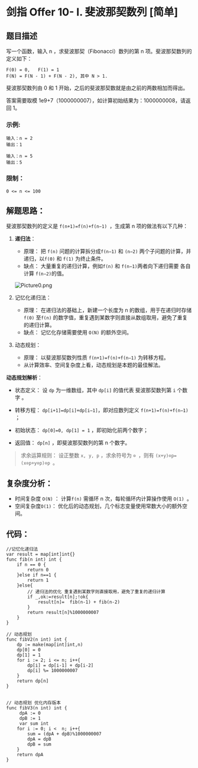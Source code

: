 # 剑指 Offer 10- I. 斐波那契数列 [简单]

## 题目描述

写一个函数，输入 n ，求斐波那契（Fibonacci）数列的第 n 项。斐波那契数列的定义如下：

```
F(0) = 0,   F(1) = 1
F(N) = F(N - 1) + F(N - 2), 其中 N > 1.
```


斐波那契数列由 0 和 1 开始，之后的斐波那契数就是由之前的两数相加而得出。

答案需要取模 1e9+7（1000000007），如计算初始结果为：1000000008，请返回 1。



 

### 示例:

```
输入：n = 2
输出：1

输入：n = 5
输出：5
```

### 限制：

```
0 <= n <= 100
```

## 解题思路：

斐波那契数列的定义是 `f(n+1)=f(n)+f(n−1) `，生成第 n 项的做法有以下几种：

1. **递归法**：

   - 原理： 把 `f(n)` 问题的计算拆分成`f(n−1)` 和 `(n−2)` 两个子问题的计算，并递归，以`f(0)` 和 `f(1)` 为终止条件。
   - 缺点： 大量重复的递归计算，例如`f(n)` 和 `f(n−1)`两者向下递归需要 各自计算 `f(n−2)`的值。

   ![Picture0.png](D:\www\better_study_for_golang\每日一题\images\25e913ab8d7a22bb017669e4a097cf51d10861f365002f2d8556ee7a64464cd8-Picture0.png)

2. 记忆化递归法：

   - 原理： 在递归法的基础上，新建一个长度为 n 的数组，用于在递归时存储`f(0)` 至`f(n)` 的数字值，重复遇到某数字则直接从数组取用，避免了重复的递归计算。
   - 缺点： 记忆化存储需要使用 `O(N)` 的额外空间。

3. 动态规划：

   - 原理： 以斐波那契数列性质 `f(n+1)=f(n)+f(n−1)` 为转移方程。
   - 从计算效率、空间复杂度上看，动态规划是本题的最佳解法。

**动态规划解析**：

- 状态定义： 设 `dp` 为一维数组，其中 `dp[i]` 的值代表 斐波那契数列第 `i` 个数字 。

- 转移方程： `dp[i+1]=dp[i]+dp[i−1]`，即对应数列定义 `f(n+1)=f(n)+f(n−1)` ；

- 初始状态： `dp[0]=0, dp[1] = 1` ，即初始化前两个数字；

- 返回值： `dp[n]` ，即斐波那契数列的第 n 个数字。

  

> 求余运算规则： 设正整数 `x, y, p` ，求余符号为 `⊙ `，则有 `(x+y)⊙p=(x⊙p+y⊙p)⊙p `。
>




## 复杂度分析：

- 时间复杂度 `O(N)` ： 计算`f(n)` 需循环 n 次，每轮循环内计算操作使用 `O(1) `。
- 空间复杂度`O(1)`： 优化后的动态规划，几个标志变量使用常数大小的额外空间。



## 代码：

```
//记忆化递归法
var result = map[int]int{}
func fib(n int) int {
	if n == 0 {
		return 0
	}else if n==1 {
		return 1
	}else{
		// 递归法的优化 重复遇到某数字则直接取用，避免了重复的递归计算
		if _,ok:=result[n];!ok{
			result[n]=  fib(n-1) + fib(n-2)
		}
		return result[n]%1000000007
	}
}

// 动态规划
func fibV2(n int) int {
	dp := make(map[int]int,n)
	dp[0] = 0
	dp[1] = 1
	for i := 2; i <= n; i++{
		dp[i] = dp[i-1] + dp[i-2]
		dp[i] %= 1000000007
	}
	return dp[n]
}


// 动态规划 优化内存版本
func fibV3(n int) int {
	 dpA := 0
	 dpB := 1
	 var sum int
	for i := 0; i <  n; i++{
		sum = (dpA + dpB)%1000000007
		dpA = dpB
		dpB = sum
	}
	return dpA
}
```

